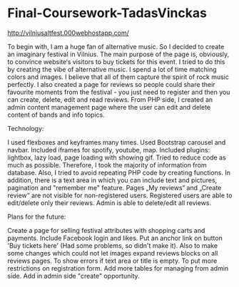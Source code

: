 # Final-Coursework-TadasVinckas

http://vilniusaltfest.000webhostapp.com/

To begin with, I am a huge fan of alternative music. 
So I decided to create an imaginary festival in Vilnius. 
The main purpose of the page is, obviously, to convince website‘s visitors to buy tickets for this event. 
I tried to do this by creating the vibe of alternative music. I spend a lot of time matching colors and images. 
I believe that all of them capture the spirit of rock music perfectly. 
I also created a page for reviews so people could share their favourite moments from the festival - you just need to register and then you can create, delete, edit and read reviews.
From PHP side, I created an admin content management page where the user can edit and delete content of bands and info topics.

Technology: 

I used flexboxes and keyframes many times. 
Used Bootstrap carousel and navbar.
Included iframes for spotify, youtube, map.
Included plugins: lightbox, lazy load, page loading with showing gif.
Tried to reduce code as much as possible. Therefore, I took the majority of information from database. Also, I tried to avoid repeating PHP code by creating functions.
In addition, there is a text area in which you can include text and pictures, pagination and "remember me" feature.
Pages „My reviews“ and „Create review“ are not visible for non-registered users. Registered users are able to edit/delete only their reviews. Admin is able to delete/edit all reviews.

Plans for the future: 

Create a page for selling festival attributes with shopping carts and payments.
Include Facebook login and likes.
Put an anchor link on button 'Buy tickets here' (Had some problems, so didn't make it).
Also to make some changes which could not let images expand reviews blocks on all reviews pages.
To show errors if text area or title is empty. 
To put more restrictions on registration form.
Add more tables for managing from admin side.
Add in admin side "create" opportunity.

